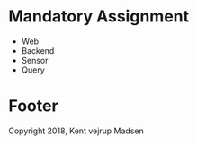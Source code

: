 # Mandatory Assignment
 * Web
 * Backend
 * Sensor
 * Query

# Footer
Copyright 2018, 
    Kent vejrup Madsen